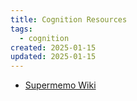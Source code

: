 ```yaml
---
title: Cognition Resources
tags:
  - cognition
created: 2025-01-15
updated: 2025-01-15
---
```


- [Supermemo Wiki](https://supermemo.guru/wiki/SuperMemo_Guru)
